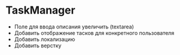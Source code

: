 # TaskManager

- Поле для ввода описания увеличить (textarea)
- Добавить отображение тасков для конкретного пользователя
- Добавить локализацию
- Добавить верстку
